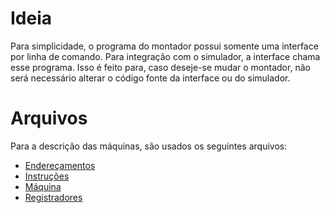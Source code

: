 # Ideia #

Para simplicidade, o programa do montador possui somente uma interface por linha de comando. Para integração com o simulador, a interface chama esse programa. Isso é feito para, caso deseje-se mudar o montador, não será necessário alterar o código fonte da interface ou do simulador.

# Arquivos #

Para a descrição das máquinas, são usados os seguintes arquivos:

  * [Endereçamentos](MontadorEnderecamentos.md)
  * [Instruções](MontadorInstrucoes.md)
  * [Máquina](MontadorMaquina.md)
  * [Registradores](MontadorRegistrador.md)